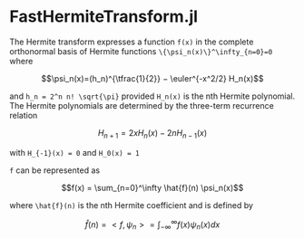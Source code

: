 # FastHermiteTransform.jl

The Hermite transform expresses a function ``f(x)`` in the complete orthonormal 
basis of Hermite functions ``\{\psi_n(x)\}^\infty_{n=0}=0`` where

```math
\psi_n(x)=(h_n)^{\tfrac{1}{2}} − \euler^{-x^2/2} H_n(x)
```

and ``h_n = 2^n n! \sqrt{\pi}`` provided ``H_n(x)`` is the nth Hermite polynomial. 
The Hermite polynomials are determined by the three-term recurrence relation

```math
H_{n+1} = 2xH_n(x) - 2n H_{n-1}(x)
```

with ``H_{-1}(x) = 0`` and ``H_0(x) = 1``

``f`` can be represented as

```math
f(x) = \sum_{n=0}^\infty \hat{f}(n) \psi_n(x)
```

where ``\hat{f}(n)`` is the nth Hermite coefficient and is defined by

```math
\hat{f}(n) = <f,\psi_n> = \int_{-\infty}^{\infty} f(x) \psi_n(x) dx
```
